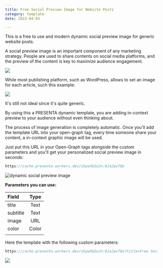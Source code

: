 ```yaml
---
title: Free Social Preview Image for Website Posts
category: template
date: 2022-04-03

---
```


This is a free to use and modern dynamic social preview image for generic website posts.

A social preview image is an important component of any marketing strategy. People are used to share contents on social media platforms, and the preview of the content is key to maximize audience engagement.

<div class="img">

![](../blog/covers/apple-og.png)

</div>

While most publishing platform, such as WordPress, allows to set an image for each article, such this example:

<div class="img">

![](../blog/covers/tc-og.png)

</div>

It's still not ideal since it's quite generic.

By using this a PRESENTA dynamic template, you are adding in-context preview to your audience without even thinking about.

The process of image generation is completely automatic.
Once you'll add the template URL into your open-graph tag, every time someone share your content, a in-context graphic image will be used.

Just put this URL in your Open-Graph tags alongside the custom parameters and you'll get your personalized social preview image in seconds:

```js
https://cache.presenta.workers.dev/zGywhb2oJn:6JaJpv7Qo
```



<div class="img">

![dynamic social preview image](https://cache.presenta.workers.dev/zGywhb2oJn:6JaJpv7Qo)

</div>

**Parameters you can use:**

| Field    | Type  |
| :------- | :---: |
| title    | Text  |
| subtitle | Text  |
| image    |  URL  |
| color    | Color |
|          |       |


Here the template with the following custom parameters:

```js
https://cache.presenta.workers.dev/zGywhb2oJn:6JaJpv7Qo?title=Free Social Preview Image for Website Articles&subtitle=Released at 3rd April, 2022&image=https://source.unsplash.com/random/
```

<div class="img"><img src="https://cache.presenta.workers.dev/zGywhb2oJn:6JaJpv7Qo?title=Free Social Preview Image for Website Articles&subtitle=Released at 3rd April, 2022&image=https://source.unsplash.com/random/" /></div>